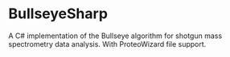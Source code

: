 # BullseyeSharp
A C# implementation of the Bullseye algorithm for shotgun mass spectrometry data analysis. With ProteoWizard file support.
